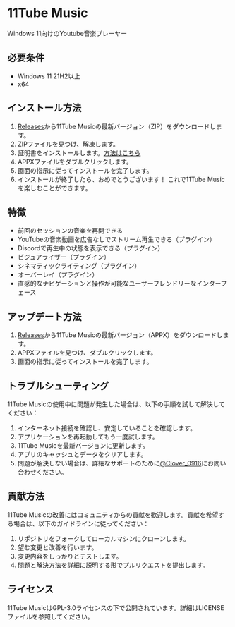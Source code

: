 # 11Tube Music
Windows 11向けのYoutube音楽プレーヤー
## 必要条件
- Windows 11 21H2以上
- x64

## インストール方法
1. [Releases](https://github.com/clover0916/11Tube-Music/releases)から11Tube Musicの最新バージョン（ZIP）をダウンロードします。
2. ZIPファイルを見つけ、解凍します。
3. 証明書をインストールします。[方法はこちら](https://github.com/clover0916/11Tube-Music/blob/master/How_to_install_the_certificate.ja.md)
4. APPXファイルをダブルクリックします。
5. 画面の指示に従ってインストールを完了します。
6. インストールが終了したら、おめでとうございます！ これで11Tube Musicを楽しむことができます。

## 特徴
- 前回のセッションの音楽を再開できる
- YouTubeの音楽動画を広告なしでストリーム再生できる（プラグイン）
- Discordで再生中の状態を表示できる（プラグイン）
- ビジュアライザー（プラグイン）
- シネマティックライティング（プラグイン）
- オーバーレイ（プラグイン）
- 直感的なナビゲーションと操作が可能なユーザーフレンドリーなインターフェース

## アップデート方法
1. [Releases](https://github.com/clover0916/11Tube-Music/releases)から11Tube Musicの最新バージョン（APPX）をダウンロードします。
2. APPXファイルを見つけ、ダブルクリックします。
3. 画面の指示に従ってインストールを完了します。

## トラブルシューティング
11Tube Musicの使用中に問題が発生した場合は、以下の手順を試して解決してください：

1. インターネット接続を確認し、安定していることを確認します。
2. アプリケーションを再起動してもう一度試します。
3. 11Tube Musicを最新バージョンに更新します。
4. アプリのキャッシュとデータをクリアします。
5. 問題が解決しない場合は、詳細なサポートのために[@Clover_0916](https://twitter.com/@Clover_0916)にお問い合わせください。

## 貢献方法
11Tube Musicの改善にはコミュニティからの貢献を歓迎します。貢献を希望する場合は、以下のガイドラインに従ってください：

1. リポジトリをフォークしてローカルマシンにクローンします。
2. 望む変更と改善を行います。
3. 変更内容をしっかりとテストします。
4. 問題と解決方法を詳細に説明する形でプルリクエストを提出します。

## ライセンス
11Tube MusicはGPL-3.0ライセンスの下で公開されています。詳細はLICENSEファイルを参照してください。
